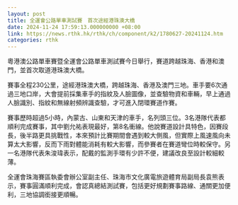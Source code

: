 ```yaml
---
layout: post
title: 全運會公路單車測試賽　首次途經港珠澳大橋
date: 2024-11-24 17:59:13.000000000 +08:00
link: https://news.rthk.hk/rthk/ch/component/k2/1780627-20241124.htm
categories: rthk
---
```


粵港澳公路單車賽暨全運會公路單車測試賽今日舉行，賽道跨越珠海、香港和澳門，並首次取道港珠澳大橋。

賽事全程230公里，途經港珠澳大橋，跨越珠海、香港及澳門三地。車手要6次通過三地口岸，大會提前採集車手的指紋及人臉圖像，並查驗物資和車輛，早上通過人臉識別、指紋和無線射頻辨識查驗，才可進入閉環賽道作賽。

賽事歷時超過5小時，內蒙古、山東和天津的車手，名列頭三位。3名港隊代表都順利完成賽事，其中劉允祐表現最好，第8名衝線。他說賽道設計具特色，因賽段長，後半路更具挑戰性，本來預計比賽期間會遇到較大側風，但實際上風速風向未算太大影響，反而下雨對體能消耗有較大影響，而參賽者在賽道彎位時較保守。另一名港隊代表朱浚瑋表示，配戴的監測手環有少許不便，建議改良至設計較細較薄。

全運會珠海賽區執委會辦公室副主任、珠海市文化廣電旅遊體育局副局長袁熊表示，賽事圓滿順利完成，會認真總結測試賽，包括更好規劃賽事路線、通關更加便利，三地協調銜接更順暢。
